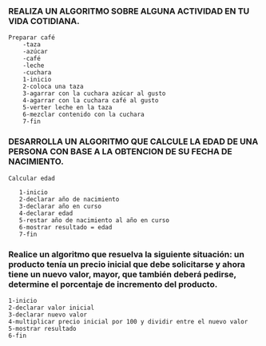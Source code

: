 ### REALIZA UN ALGORITMO SOBRE ALGUNA ACTIVIDAD EN TU VIDA COTIDIANA.

    Preparar café 
        -taza 
        -azúcar 
        -café 
        -leche 
        -cuchara 
        1-inicio 
        2-coloca una taza 
        3-agarrar con la cuchara azúcar al gusto 
        4-agarrar con la cuchara café al gusto 
        5-verter leche en la taza 
        6-mezclar contenido con la cuchara 
        7-fin


### DESARROLLA UN ALGORITMO QUE CALCULE LA EDAD DE UNA PERSONA CON BASE A LA OBTENCION DE SU FECHA DE NACIMIENTO.

    Calcular edad 
        
       1-inicio 
       2-declarar año de nacimiento
       3-declarar año en curso
       4-declarar edad
       5-restar año de nacimiento al año en curso 
       6-mostrar resultado = edad 
       7-fin



###  Realice un algoritmo que resuelva la siguiente situación: un producto tenía un precio inicial que debe solicitarse y ahora tiene un nuevo valor, mayor, que también deberá pedirse, determine el porcentaje de incremento del producto. 

    1-inicio
    2-declarar valor inicial
    3-declarar nuevo valor
    4-multiplicar precio inicial por 100 y dividir entre el nuevo valor
    5-mostrar resultado 
    6-fin
